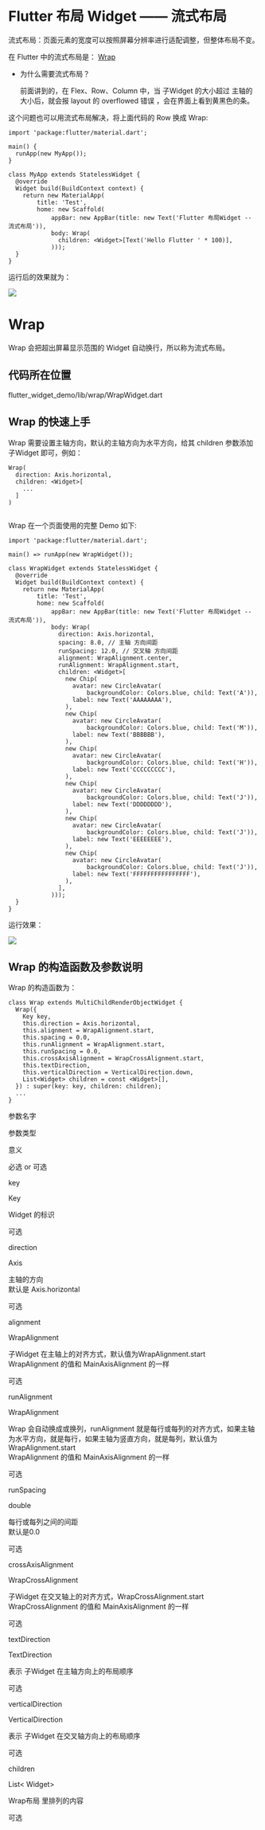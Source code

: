 # Flutter 布局 Widget —— 流式布局

流式布局：页面元素的宽度可以按照屏幕分辨率进行适配调整，但整体布局不变。

在 Flutter 中的流式布局是： [Wrap](https://docs.flutter.io/flutter/widgets/Wrap-class.html)

*   为什么需要流式布局？
    
    前面讲到的，在 Flex、Row、Column 中，当 子Widget 的大小超过 主轴的大小后，就会报 layout 的 overflowed 错误 ，会在界面上看到黄黑色的条。
    

这个问题也可以用流式布局解决，将上面代码的 Row 换成 Wrap:

```
import 'package:flutter/material.dart';

main() {
  runApp(new MyApp());
}

class MyApp extends StatelessWidget {
  @override
  Widget build(BuildContext context) {
    return new MaterialApp(
        title: 'Test',
        home: new Scaffold(
            appBar: new AppBar(title: new Text('Flutter 布局Widget -- 流式布局')),
            body: Wrap(
              children: <Widget>[Text('Hello Flutter ' * 100)],
            )));
  }
}

```

运行后的效果就为：

![](//images.weserv.nl/?url=user-gold-cdn.xitu.io/2019/4/9/16a00277ff1f9ad0?w=836&h=950&f=jpeg&s=317364)

# Wrap

Wrap 会把超出屏幕显示范围的 Widget 自动换行，所以称为流式布局。

## 代码所在位置

flutter\_widget\_demo/lib/wrap/WrapWidget.dart

## Wrap 的快速上手

Wrap 需要设置主轴方向，默认的主轴方向为水平方向，给其 children 参数添加 子Widget 即可，例如：

```
Wrap(
  direction: Axis.horizontal,
  children: <Widget>[
    ...
  ]
)


```

Wrap 在一个页面使用的完整 Demo 如下:

```
import 'package:flutter/material.dart';

main() => runApp(new WrapWidget());

class WrapWidget extends StatelessWidget {
  @override
  Widget build(BuildContext context) {
    return new MaterialApp(
        title: 'Test',
        home: new Scaffold(
            appBar: new AppBar(title: new Text('Flutter 布局Widget -- 流式布局')),
            body: Wrap(
              direction: Axis.horizontal,
              spacing: 8.0, // 主轴 方向间距
              runSpacing: 12.0, // 交叉轴 方向间距
              alignment: WrapAlignment.center,
              runAlignment: WrapAlignment.start,
              children: <Widget>[
                new Chip(
                  avatar: new CircleAvatar(
                      backgroundColor: Colors.blue, child: Text('A')),
                  label: new Text('AAAAAAAA'),
                ),
                new Chip(
                  avatar: new CircleAvatar(
                      backgroundColor: Colors.blue, child: Text('M')),
                  label: new Text('BBBBBB'),
                ),
                new Chip(
                  avatar: new CircleAvatar(
                      backgroundColor: Colors.blue, child: Text('H')),
                  label: new Text('CCCCCCCCC'),
                ),
                new Chip(
                  avatar: new CircleAvatar(
                      backgroundColor: Colors.blue, child: Text('J')),
                  label: new Text('DDDDDDDD'),
                ),
                new Chip(
                  avatar: new CircleAvatar(
                      backgroundColor: Colors.blue, child: Text('J')),
                  label: new Text('EEEEEEEE'),
                ),
                new Chip(
                  avatar: new CircleAvatar(
                      backgroundColor: Colors.blue, child: Text('J')),
                  label: new Text('FFFFFFFFFFFFFFFF'),
                ),
              ],
            )));
  }
}

```

运行效果：

![](//images.weserv.nl/?url=user-gold-cdn.xitu.io/2019/4/9/16a002845670f9aa?w=860&h=668&f=jpeg&s=85897)

## Wrap 的构造函数及参数说明

Wrap 的构造函数为：

```
class Wrap extends MultiChildRenderObjectWidget {
  Wrap({
    Key key,
    this.direction = Axis.horizontal,
    this.alignment = WrapAlignment.start,
    this.spacing = 0.0,
    this.runAlignment = WrapAlignment.start,
    this.runSpacing = 0.0,
    this.crossAxisAlignment = WrapCrossAlignment.start,
    this.textDirection,
    this.verticalDirection = VerticalDirection.down,
    List<Widget> children = const <Widget>[],
  }) : super(key: key, children: children);
  ...
}

```

参数名字

参数类型

意义

必选 or 可选

key

Key

Widget 的标识

可选

direction

Axis

主轴的方向  
默认是 Axis.horizontal

可选

alignment

WrapAlignment

子Widget 在主轴上的对齐方式，默认值为WrapAlignment.start  
WrapAlignment 的值和 MainAxisAlignment 的一样

可选

runAlignment

WrapAlignment

Wrap 会自动换成或换列，runAlignment 就是每行或每列的对齐方式，如果主轴为水平方向，就是每行，如果主轴为竖直方向，就是每列，默认值为WrapAlignment.start  
WrapAlignment 的值和 MainAxisAlignment 的一样

可选

runSpacing

double

每行或每列之间的间距  
默认是0.0

可选

crossAxisAlignment

WrapCrossAlignment

子Widget 在交叉轴上的对齐方式，WrapCrossAlignment.start  
WrapCrossAlignment 的值和 MainAxisAlignment 的一样

可选

textDirection

TextDirection

表示 子Widget 在主轴方向上的布局顺序

可选

verticalDirection

VerticalDirection

表示 子Widget 在交叉轴方向上的布局顺序

可选

children

List< Widget>

Wrap布局 里排列的内容

可选